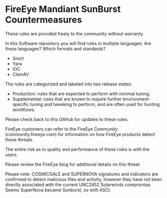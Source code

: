 # FireEye Mandiant SunBurst Countermeasures

These rules are provided freely to the community without warranty.

In this Software repository you will find rules in multiple languages:
<sb> Are these languages? Which formats and standards?
- Snort
- Yara
- IOC
- ClamAV

The rules are categorized and labeled into two release states:
- Production: rules that are expected to perform with minimal tuning.
- Supplemental: rules that are known to require further environment-specific tuning and tweaking to perform, and are often used for hunting workflows.

Please check back to this GitHub for updates to these rules.

FireEye customers can refer to the FireEye Community (community.fireeye.com) for information on how FireEye products detect these threats.
 
The entire risk as to quality and performance of these rules is with the users.

Please review the FireEye blog for additional details on this threat. 

Please note: COSMICGALE and SUPERNOVA signatures and indicators are confirmed to detect malicious files and activity, however they have not been directly associated with the current UNC2452 Solarwinds compromise.
<sb> Seems SuperNova became Sunburst, so with ASCI.
